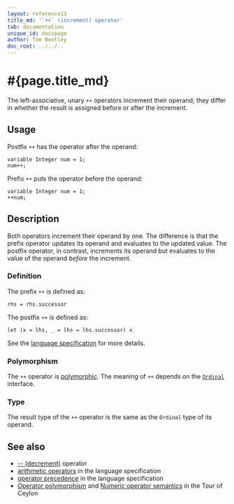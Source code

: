 ```yaml
---
layout: reference13
title_md: '`++` (increment) operator'
tab: documentation
unique_id: docspage
author: Tom Bentley
doc_root: ../../..
---
```


# #{page.title_md}

The left-associative, unary `++` operators increment their operand; they
differ in whether the result is assigned before or after the increment.

## Usage 

Postfix `++` has the operator after the operand:

<!-- cat: void m() { -->
<!-- try: -->
    variable Integer num = 1;
    num++;
<!-- cat: } -->
    
Prefix `++` puts the operator before the operand:

<!-- cat: void m() { -->
<!-- try: -->
    variable Integer num = 1;
    ++num;
<!-- cat: } -->

## Description

Both operators increment their operand by one. The difference is that the 
prefix operator updates its operand and evaluates to the updated value. 
The postfix operator, in contrast, increments its operand but evaluates to the 
value of the operand *before* the increment.

### Definition

The prefix `++` is defined as:

<!-- check:none -->
<!-- try: -->
    rhs = rhs.successor
    
The postfix `++` is defined as:

<!-- check:none -->
<!-- try: -->
    let (x = lhs, _ = lhs = lhs.successor) x

See the [language specification](#{site.urls.spec_current}#arithmetic) for more details.

### Polymorphism

The `++` operator is [polymorphic](#{page.doc_root}/reference/operator/operator-polymorphism). 
The meaning of `++` depends on the 
[`Ordinal`](#{site.urls.apidoc_1_3}/Ordinal.type.html) interface.

### Type

The result type of the `++` operator is the same as the `Ordinal` type of its operand.

## See also

* [-- (decrement)](../decrement) operator
* [arithmetic operators](#{site.urls.spec_current}#arithmetic) in the 
  language specification
* [operator precedence](#{site.urls.spec_current}#operatorprecedence) in the 
  language specification
* [Operator polymorphism](#{page.doc_root}/tour/language-module/#operator_polymorphism) 
  and 
  [Numeric operator semantics](#{page.doc_root}/tour/language-module/#numeric_operator_semantics) 
  in the Tour of Ceylon
